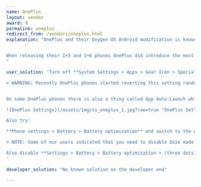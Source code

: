 ```yaml
---
name: OnePlus
layout: vendor
award: 9
permalink: oneplus
redirect_from: /vendors/oneplus.html
explanation: "OnePlus and their Oxygen OS Android modification is known as maximizing the stock Android experience. This may be true on the UX front but the exact opposite is valid for background process limits.


When releasing their 1+5 and 1+6 phones OnePlus did introduce the most severe background limits on the market to date. Dwarfing even those performed by Xiaomi or Huawei. Not only need users enable extra settings to make there apps work properly but those settings even get reset with firmware update so that apps break again a users are required to reeneable those settings on regular basis.
"

user_solution: 'Turn off **System Settings > Apps > Gear Icon > Special Access > Battery Optimization**.

> WARNING: Recently OnePlus phones started reverting this setting randomly for random apps. So you set it to be **not optimized**, and the next day it may be back to **optimized**. There is no workaround and you may have to check system settings every once in a while.<br>See [a bug report filed to OnePlus](https://forums.oneplus.com/threads/in-battery-optimisation-apps-are-getting-automatically-switched-from-not-optimised-to-optimised.849162/).


On some OnePlus phones there is also a thing called App Auto-Launch which essentially prevents apps working in the background. Please disable it for your app.

![OnePlus Settings](/assets/img/ss_oneplus_1.jpg?raw=true "OnePlus Settings")

Also try:

**Phone settings > Battery > Battery optimization** and switch to the All apps list **(Top menu) > Your app > Don’t optimize**

> NOTE: Some of our users indicated that you need to disable Doze mode in Developer options in 1+3 and earlier.

Also disable **Settings > Battery > Battery optimization > (three dots) > Enhanced optimization**. This option may also be called **Advanced optimisation**.
'

developer_solution: "No known solution on the developer end"

---
```

